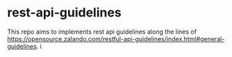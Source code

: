 # rest-api-guidelines
This repo aims to implements rest api guidelines along the lines of https://opensource.zalando.com/restful-api-guidelines/index.html#general-guidelines.
i
